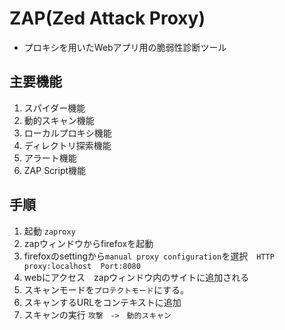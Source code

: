 # ZAP(Zed Attack Proxy)

* プロキシを用いたWebアプリ用の脆弱性診断ツール

## 主要機能

 1. スパイダー機能
 2. 動的スキャン機能
 3. ローカルプロキシ機能
 4. ディレクトリ探索機能
 5. アラート機能
 6. ZAP Script機能

## 手順

1. 起動 `zaproxy`
2. zapウィンドウからfirefoxを起動
3. firefoxのsettingから`manual proxy configuration`を選択　`HTTP proxy:localhost  Port:8080`
4. webにアクセス　zapウィンドウ内のサイトに追加される
5. スキャンモードを`プロテクトモード`にする。
6. スキャンするURLをコンテキストに追加
7. スキャンの実行 `攻撃　->　動的スキャン`

